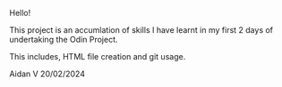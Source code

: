 Hello!

This project is an accumlation of skills I have learnt in my first
2 days of undertaking the Odin Project.

This includes, HTML file creation and git usage. 

Aidan V 20/02/2024